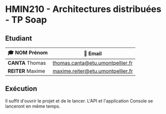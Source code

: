 # HMIN210 - Architectures distribuées - TP Soap

## Etudiant

| 🎓 **NOM** Prénom  | 📧 Email                           |
| ----------------- | --------------------------------- |
| **CANTA** Thomas  | thomas.canta@etu.umontpellier.fr  |
| **REITER** Maxime | maxime.reiter@etu.umontpellier.fr |

## Exécution

Il suffit d'ouvrir le projet et de le lancer. L'API et l'application Console se lanceront en même temps.